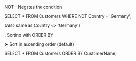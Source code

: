 NOT – Negates the condition

SELECT * 
FROM Customers
WHERE NOT Country = 'Germany';

(Also same as Country <> 'Germany')

. Sorting with ORDER BY

➤ Sort in ascending order (default)

SELECT * 
FROM Customers
ORDER BY CustomerName;
